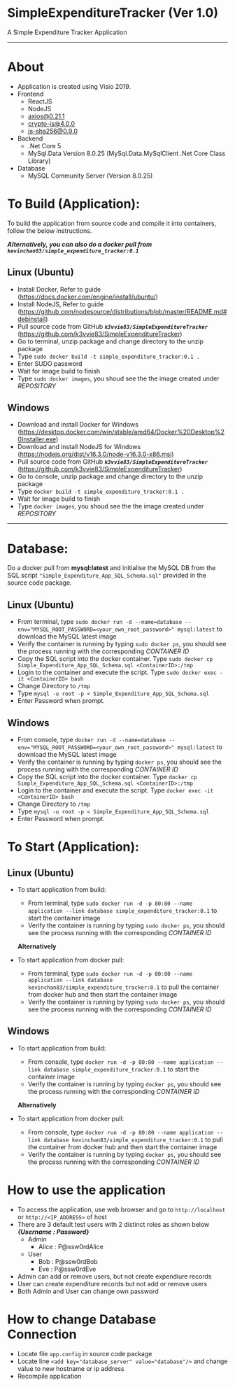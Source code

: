 # SimpleExpenditureTracker (Ver 1.0)
A Simple Expenditure Tracker Application

----
About
===
- Application is created using Visio 2019.
- Frontend
  - ReactJS
  - NodeJS
  - axios@0.21.1
  - crypto-js@4.0.0
  - js-sha256@0.9.0
- Backend
  - .Net Core 5
  - MySql.Data Version 8.0.25 (MySql.Data.MySqlClient .Net Core Class Library)
- Database
  - MySQL Community Server (Version 8.0.25)




To Build (Application):
===

To build the application from source code and compile it into containers, follow the below instructions. 

***Alternatively, you can also do a docker pull from `kevinchan83/simple_expenditure_tracker:0.1`***

Linux (Ubuntu)
---------------
- Install Docker, Refer to guide (https://docs.docker.com/engine/install/ubuntu/)
- Install NodeJS, Refer to guide (https://github.com/nodesource/distributions/blob/master/README.md#debinstall)
- Pull source code from GitHub ***`k3vvie83/SimpleExpenditureTracker`*** (https://github.com/k3vvie83/SimpleExpenditureTracker)
- Go to terminal, unzip package and change directory to the unzip package
- Type `sudo docker build -t simple_expenditure_tracker:0.1 .` 
- Enter SUDO password
- Wait for image build to finish
- Type `sudo docker images`, you shoud see the the image created under *REPOSITORY*

Windows
-------
- Download and install Docker for Windows (https://desktop.docker.com/win/stable/amd64/Docker%20Desktop%20Installer.exe)
- Download and install NodeJS for Windows (https://nodejs.org/dist/v16.3.0/node-v16.3.0-x86.msi)
- Pull source code from GitHub ***`k3vvie83/SimpleExpenditureTracker`*** (https://github.com/k3vvie83/SimpleExpenditureTracker)
- Go to console, unzip package and change directory to the unzip package
- Type `docker build -t simple_expenditure_tracker:0.1 .`
- Wait for image build to finish
- Type `docker images`, you shoud see the the image created under *REPOSITORY*

----
Database:
==
Do a docker pull from **mysql:latest** and initialise the MySQL DB from the SQL script `"Simple_Expenditure_App_SQL_Schema.sql"` provided in the source code package.


Linux (Ubuntu)
---------------
- From terminal, type `sudo docker run -d --name=database --env="MYSQL_ROOT_PASSWORD=<your_own_root_password>" mysql:latest` to download the MySQL latest image 
- Verify the container is running by typing `sudo docker ps`, you should see the process running with the corresponding *CONTAINER ID*
- Copy the SQL script into the docker container. Type `sudo docker cp Simple_Expenditure_App_SQL_Schema.sql <ContainerID>:/tmp`
- Login to the container and execute the script. Type `sudo docker exec -it <ContainerID> bash`
- Change Directory to `/tmp`
- Type `mysql -u root -p < Simple_Expenditure_App_SQL_Schema.sql `
- Enter Password when prompt.                                                              

Windows
-------
- From console, type `docker run -d --name=database --env="MYSQL_ROOT_PASSWORD=<your_own_root_password>" mysql:latest` to download the MySQL latest image 
- Verify the container is running by typing `docker ps`, you should see the process running with the corresponding *CONTAINER ID*
- Copy the SQL script into the docker container. Type `docker cp Simple_Expenditure_App_SQL_Schema.sql <ContainerID>:/tmp`
- Login to the container and execute the script. Type `docker exec -it <ContainerID> bash`
- Change Directory to `/tmp`
- Type `mysql -u root -p < Simple_Expenditure_App_SQL_Schema.sql`
- Enter Password when prompt.  

                                                                
To Start (Application):
====
Linux (Ubuntu)
---------------
- To start application from build:
  - From terminal, type `sudo docker run -d -p 80:80 --name application --link database simple_expenditure_tracker:0.1` to start the container image
  - Verify the container is running by typing `sudo docker ps`, you should see the process running with the corresponding *CONTAINER ID*
  
  **Alternatively**
  
- To start application from docker pull:
  - From terminal, type `sudo docker run -d -p 80:80 --name application --link database kevinchan83/simple_expenditure_tracker:0.1` to pull the container from docker hub and then start the container image
  - Verify the container is running by typing `sudo docker ps`, you should see the process running with the corresponding *CONTAINER ID*

Windows
-------
- To start application from build:
  - From console, type `docker run -d -p 80:80 --name application --link database simple_expenditure_tracker:0.1` to start the container image
  - Verify the container is running by typing `docker ps`, you should see the process running with the corresponding *CONTAINER ID*
  
  **Alternatively**
  
- To start application from docker pull:
  - From console, type `docker run -d -p 80:80 --name application --link database kevinchan83/simple_expenditure_tracker:0.1` to pull the container from docker hub and then start the container image
  - Verify the container is running by typing `docker ps`, you should see the process running with the corresponding *CONTAINER ID*


How to use the application
===
- To access the application, use web browser and go to `http://localhost` or `http://<IP_ADDRESS>` of host
- There are 3 default test users with 2 distinct roles as shown below ***{Username : Password}***
  - Admin
    - Alice : P@ssw0rdAlice
   - User
     - Bob : P@ssw0rdBob
     - Eve : P@ssw0rdEve
- Admin can add or remove users, but not create expendiure records
- User can create expenditure records but not add or remove users
- Both Admin and User can change own password

How to change Database Connection
===
- Locate file `app.config` in source code package
- Locate line `<add key="database_server" value="database"/>` and change value to new hostname or ip address
- Recompile application
